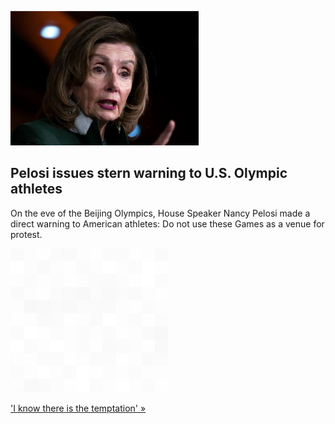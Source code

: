 
![Pelosi issues stern warning to U.S. Olympic athletes](./20220204175846.png)
## Pelosi issues stern warning to U.S. Olympic athletes

On the eve of the Beijing Olympics, House Speaker Nancy Pelosi made a direct warning to American athletes: Do not use these Games as a venue for protest.

![pic](../square_bg.png)

['I know there is the temptation' »](https://www.yahoo.com/sports/2022-olympics-nancy-pelosi-urges-athletes-not-to-protest-to-avoid-angering-the-chinese-government-014944305.html)
